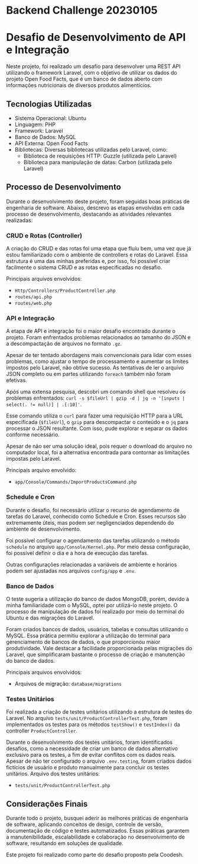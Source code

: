 # Backend Challenge 20230105

# Desafio de Desenvolvimento de API e Integração

Neste projeto, foi realizado um desafio para desenvolver uma REST API utilizando o framework Laravel, com o objetivo de utilizar os dados do projeto Open Food Facts, que é um banco de dados aberto com informações nutricionais de diversos produtos alimentícios.

## Tecnologias Utilizadas

- Sistema Operacional: Ubuntu
- Linguagem: PHP
- Framework: Laravel
- Banco de Dados: MySQL
- API Externa: Open Food Facts
- Bibliotecas: Diversas bibliotecas utilizadas pelo Laravel, como:
  - Biblioteca de requisições HTTP: Guzzle (utilizada pelo Laravel)
  - Biblioteca para manipulação de datas: Carbon (utilizada pelo Laravel)

## Processo de Desenvolvimento

Durante o desenvolvimento deste projeto, foram seguidas boas práticas de engenharia de software. Abaixo, descrevo as etapas envolvidas em cada processo de desenvolvimento, destacando as atividades relevantes realizadas:

### CRUD e Rotas (Controller)

A criação do CRUD e das rotas foi uma etapa que fluíu bem, uma vez que já estou familiarizado com o ambiente de controllers e rotas do Laravel. Essa estrutura é uma das minhas preferidas e, por isso, foi possível criar facilmente o sistema CRUD e as rotas especificadas no desafio.

Principais arquivos envolvidos:

- `Http/Controllers/ProductController.php`
- `routes/api.php`
- `routes/web.php`

### API e Integração

A etapa de API e integração foi o maior desafio encontrado durante o projeto. Foram enfrentados problemas relacionados ao tamanho do JSON e a descompactação de arquivos no formato `.gz`.

Apesar de ter tentado abordagens mais convencionais para lidar com esses problemas, como ajustar o tempo de processamento e aumentar os limites impostos pelo Laravel, não obtive sucesso. As tentativas de ler o arquivo JSON completo ou em partes utilizando `foreach` também não foram efetivas.

Após uma extensa pesquisa, descobri um comando shell que resolveu os problemas enfrentados: `curl -s $fileUrl | gzip -d | jq -n '[inputs | select(. != null)] | .[:10]'`.

Esse comando utiliza o `curl` para fazer uma requisição HTTP para a URL especificada (`$fileUrl`), o `gzip` para descompactar o conteúdo e o `jq` para processar o JSON resultante. Com isso, pude explorar e separar os dados conforme necessário.

Apesar de não ser uma solução ideal, pois requer o download do arquivo no computador local, foi a alternativa encontrada para contornar as limitações impostas pelo Laravel.

Principais arquivo envolvido:

- `app/Console/Commands/ImportProductsCommand.php`

### Schedule e Cron

Durante o desafio, foi necessário utilizar o recurso de agendamento de tarefas do Laravel, conhecido como Schedule e Cron. Esses recursos são extremamente úteis, mas podem ser negligenciados dependendo do ambiente de desenvolvimento.

Foi possível configurar o agendamento das tarefas utilizando o método `schedule` no arquivo `app/Console/Kernel.php`. Por meio dessa configuração, foi possível definir o dia e a hora de execução das tarefas.

Outras configurações relacionadas a variáveis de ambiente e horários podem ser ajustadas nos arquivos `config/app` e `.env`.

### Banco de Dados

O teste sugeria a utilização do banco de dados MongoDB, porém, devido à minha familiaridade com o MySQL, optei por utilizá-lo neste projeto. O processo de manipulação de dados foi realizado por meio do terminal do Ubuntu e das migrações do Laravel.

Foram criados bancos de dados, usuários, tabelas e consultas utilizando o MySQL. Essa prática permitiu explorar a utilização do terminal para gerenciamento de bancos de dados, o que proporcionou maior produtividade. Vale destacar a facilidade proporcionada pelas migrações do Laravel, que simplificaram bastante o processo de criação e manutenção do banco de dados.

Principais arquivos envolvidos:

- Arquivos de migração: `database/migrations`

### Testes Unitários

Foi realizada a criação de testes unitários utilizando a estrutura de testes do Laravel. No arquivo `tests/unit/ProductControllerTest.php`, foram implementados os testes para os métodos `testShow()` e `testIndex()` da controller `ProductController`.

Durante o desenvolvimento dos testes unitários, foram identificados desafios, como a necessidade de criar um banco de dados alternativo exclusivo para os testes, a fim de evitar conflitos com os dados reais. Apesar de não ter configurado o arquivo `.env.testing`, foram criados dados fictícios de usuário e produto manualmente para concluir os testes unitários.
Arquivo dos testes unitários:

- `tests/unit/ProductControllerTest.php`

## Considerações Finais

Durante todo o projeto, busquei aderir às melhores práticas de engenharia de software, aplicando conceitos de design, controle de versão, documentação de código e testes automatizados. Essas práticas garantem a manutenibilidade, escalabilidade e colaboração no desenvolvimento de software, resultando em soluções de qualidade.

Este projeto foi realizado como parte do desafio proposto pela Coodesh.
